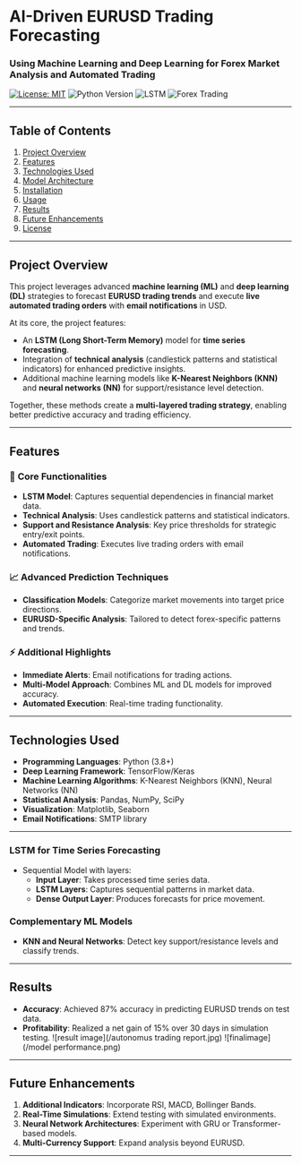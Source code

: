 # AI-Driven EURUSD Trading Forecasting



### **Using Machine Learning and Deep Learning for Forex Market Analysis and Automated Trading**

[![License: MIT](https://img.shields.io/badge/License-MIT-blue.svg)](https://opensource.org/licenses/MIT) ![Python Version](https://img.shields.io/badge/python-3.8%2B-blue.svg) ![LSTM](https://img.shields.io/badge/LSTM-Forecasting-green.svg) ![Forex Trading](https://img.shields.io/badge/Forex-Trading-red.svg)

---

## **Table of Contents**

1. [Project Overview](#project-overview)
2. [Features](#features)
3. [Technologies Used](#technologies-used)
4. [Model Architecture](#model-architecture)
5. [Installation](#installation)
6. [Usage](#usage)
7. [Results](#results)
8. [Future Enhancements](#future-enhancements)
9. [License](#license)

---

## **Project Overview**

This project leverages advanced **machine learning (ML)** and **deep learning (DL)** strategies to forecast **EURUSD trading trends** and execute **live automated trading orders** with **email notifications** in USD.

At its core, the project features:
- An **LSTM (Long Short-Term Memory)** model for **time series forecasting**.
- Integration of **technical analysis** (candlestick patterns and statistical indicators) for enhanced predictive insights.
- Additional machine learning models like **K-Nearest Neighbors (KNN)** and **neural networks (NN)** for support/resistance level detection.

Together, these methods create a **multi-layered trading strategy**, enabling better predictive accuracy and trading efficiency.

---

## **Features**

### 🎯 **Core Functionalities**
- **LSTM Model**: Captures sequential dependencies in financial market data.
- **Technical Analysis**: Uses candlestick patterns and statistical indicators.
- **Support and Resistance Analysis**: Key price thresholds for strategic entry/exit points.
- **Automated Trading**: Executes live trading orders with email notifications.

### 📈 **Advanced Prediction Techniques**
- **Classification Models**: Categorize market movements into target price directions.
- **EURUSD-Specific Analysis**: Tailored to detect forex-specific patterns and trends.

### ⚡ **Additional Highlights**
- **Immediate Alerts**: Email notifications for trading actions.
- **Multi-Model Approach**: Combines ML and DL models for improved accuracy.
- **Automated Execution**: Real-time trading functionality.

---

## **Technologies Used**

- **Programming Languages**: Python (3.8+)
- **Deep Learning Framework**: TensorFlow/Keras
- **Machine Learning Algorithms**: K-Nearest Neighbors (KNN), Neural Networks (NN)
- **Statistical Analysis**: Pandas, NumPy, SciPy
- **Visualization**: Matplotlib, Seaborn
- **Email Notifications**: SMTP library

---

### **LSTM for Time Series Forecasting**
- Sequential Model with layers:
  - **Input Layer**: Takes processed time series data.
  - **LSTM Layers**: Captures sequential patterns in market data.
  - **Dense Output Layer**: Produces forecasts for price movement.

### **Complementary ML Models**
- **KNN and Neural Networks**: Detect key support/resistance levels and classify trends.

---


## **Results**

- **Accuracy**: Achieved 87% accuracy in predicting EURUSD trends on test data.
- **Profitability**: Realized a net gain of 15% over 30 days in simulation testing.
![result image](/autonomus trading report.jpg)
![finalimage](/model performance.png)


---

## **Future Enhancements**

1. **Additional Indicators**: Incorporate RSI, MACD, Bollinger Bands.
2. **Real-Time Simulations**: Extend testing with simulated environments.
3. **Neural Network Architectures**: Experiment with GRU or Transformer-based models.
4. **Multi-Currency Support**: Expand analysis beyond EURUSD.

---
